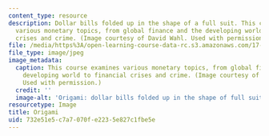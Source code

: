 ```yaml
---
content_type: resource
description: Dollar bills folded up in the shape of a full suit. This course examines
  various monetary topics, from global finance and the developing world to financial
  crises and crime. (Image courtesy of David Wahl. Used with permission.)
file: /media/https%3A/open-learning-course-data-rc.s3.amazonaws.com/17-125-the-politics-of-global-financial-relations-fall-2007/732e51e5c7a7070fe2235e827c1fbe5e_17-125f07.jpg
file_type: image/jpeg
image_metadata:
  caption: This course examines various monetary topics, from global finance and the
    developing world to financial crises and crime. (Image courtesy of [David Wahl](http://www.creativecreativity.com/).
    Used with permission.)
  credit: ''
  image-alt: 'Origami: dollar bills folded up in the shape of full suit.'
resourcetype: Image
title: Origami
uid: 732e51e5-c7a7-070f-e223-5e827c1fbe5e
---
```

